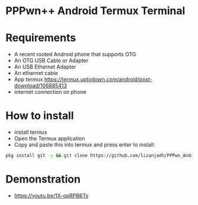 # PPPwn++ Android Termux Terminal

# Requirements
- A recent rooted Android phone that supports OTG
- An OTG USB Cable or Adapter
- An USB Ethernet Adapter
- An ethernet cable
- App termux https://termux.uptodown.com/android/post-download/106885413
- internet connection on phone

# How to install

- install termux
- Open the Termux application
- Copy and paste this into termux and press enter to install:

```sh
pkg install git -y && git clone https://github.com/lizanjadh/PPPwn_Android.git && cd PPPwn_Android && sh install.sh
```
# Demonstration
- https://youtu.be/1X-opRPB6Ts
